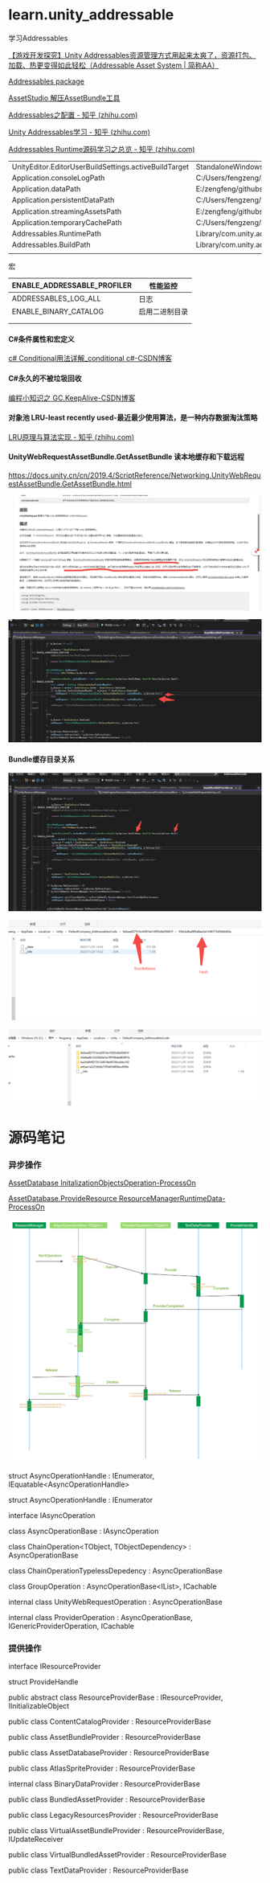 # learn.unity_addressable
学习Addressables 



[【游戏开发探究】Unity Addressables资源管理方式用起来太爽了，资源打包、加载、热更变得如此轻松（Addressable Asset System | 简称AA）](https://blog.csdn.net/linxinfa/article/details/122390621)



[Addressables package](https://docs.unity3d.com/Packages/com.unity.addressables@1.21/manual/index.html)



[AssetStudio 解压AssetBundle工具](https://github.com/Perfare/AssetStudio)



[Addressables之配置 - 知乎 (zhihu.com)](https://zhuanlan.zhihu.com/p/499172933)



[Unity Addressables学习 - 知乎 (zhihu.com)](https://www.zhihu.com/column/c_1499730067991793664)



[Addressables Runtime源码学习之总览 - 知乎 (zhihu.com)](https://zhuanlan.zhihu.com/p/512097761)









|                                                       |                                                              |
| ----------------------------------------------------- | ------------------------------------------------------------ |
| UnityEditor.EditorUserBuildSettings.activeBuildTarget | StandaloneWindows64                                          |
| Application.consoleLogPath                            | C:/Users/fengzeng/AppData/Local/Unity/Editor/Editor.log      |
| Application.dataPath                                  | E:/zengfeng/githubs/learn.unity_addressable/AddressablesCode/Assets |
| Application.persistentDataPath                        | C:/Users/fengzeng/AppData/LocalLow/DefaultCompany/AddressablesCode |
| Application.streamingAssetsPath                       | E:/zengfeng/githubs/learn.unity_addressable/AddressablesCode/Assets/StreamingAssets |
| Application.temporaryCachePath                        | C:/Users/fengzeng/AppData/Local/Temp/DefaultCompany/AddressablesCode |
| Addressables.RuntimePath                              | Library/com.unity.addressables/aa/Windows                    |
| Addressables.BuildPath                                | Library/com.unity.addressables/aa/Windows                    |
|                                                       |                                                              |

宏

| ENABLE_ADDRESSABLE_PROFILER | 性能监控       |
| --------------------------- | -------------- |
| ADDRESSABLES_LOG_ALL        | 日志           |
| ENABLE_BINARY_CATALOG       | 启用二进制目录 |
|                             |                |
|                             |                |



#### C#条件属性和宏定义

[c# Conditional用法详解_conditional c#-CSDN博客](https://blog.csdn.net/fdyshlk/article/details/77603287)



#### C#永久的不被垃圾回收

[编程小知识之 GC.KeepAlive-CSDN博客](https://blog.csdn.net/tkokof1/article/details/92073033)



#### 对象池 LRU-least recently used-最近最少使用算法，是一种内存数据淘汰策略

[LRU原理与算法实现 - 知乎 (zhihu.com)](https://zhuanlan.zhihu.com/p/161269766)



#### UnityWebRequestAssetBundle.GetAssetBundle 读本地缓存和下载远程

https://docs.unity.cn/cn/2019.4/ScriptReference/Networking.UnityWebRequestAssetBundle.GetAssetBundle.html

![image-20231130105913424](_img/README/image-20231130105913424.png)

![image-20231130110131847](_img/README/image-20231130110131847.png)





#### Bundle缓存目录关系

![image-20231130110152488](_img/README/image-20231130110152488.png)

![image-20231130110243339](_img/README/image-20231130110243339.png)







![image-20231130110329445](_img/README/image-20231130110329445.png)



# 源码笔记

### 异步操作

[AssetDatabase InitalizationObjectsOperation-ProcessOn](https://www.processon.com/diagraming/655f334f33955724ba6bf8f9)

[AssetDatabase.ProvideResource ResourceManagerRuntimeData-ProcessOn](https://www.processon.com/diagraming/655f007d4cdeeb0fc3624a7d)

![image-20231130111001313](_img/README/image-20231130111001313.png)

struct AsyncOperationHandle<TObject> : IEnumerator, IEquatable<AsyncOperationHandle<TObject>>

struct AsyncOperationHandle : IEnumerator



interface IAsyncOperation

class AsyncOperationBase<TObject> : IAsyncOperation





class ChainOperation<TObject, TObjectDependency> : AsyncOperationBase<TObject>

 class ChainOperationTypelessDepedency<TObject> : AsyncOperationBase<TObject>

class GroupOperation : AsyncOperationBase<IList<AsyncOperationHandle>>, ICachable

internal class UnityWebRequestOperation : AsyncOperationBase<UnityWebRequest>



internal class ProviderOperation<TObject> : AsyncOperationBase<TObject>, IGenericProviderOperation, ICachable

### 提供操作

interface IResourceProvider

struct ProvideHandle

 public abstract class ResourceProviderBase : IResourceProvider, IInitializableObject

 public class ContentCatalogProvider : ResourceProviderBase

 public class AssetBundleProvider : ResourceProviderBase

 public class AssetDatabaseProvider : ResourceProviderBase

public class AtlasSpriteProvider : ResourceProviderBase

 internal class BinaryDataProvider : ResourceProviderBase

public class BundledAssetProvider : ResourceProviderBase

public class LegacyResourcesProvider : ResourceProviderBase

 public class VirtualAssetBundleProvider : ResourceProviderBase, IUpdateReceiver

 public class VirtualBundledAssetProvider : ResourceProviderBase

public class TextDataProvider : ResourceProviderBase





